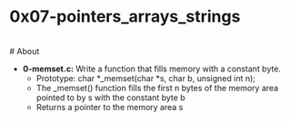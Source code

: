 # 0x07-pointers_arrays_strings
<br>
# About
<br>

- **0-memset.c:** Write a function that fills memory with a constant byte.
	- Prototype: char *_memset(char *s, char b, unsigned int n);
	- The _memset() function fills the first n bytes of the memory area pointed to by s with the constant byte b
	- Returns a pointer to the memory area s

